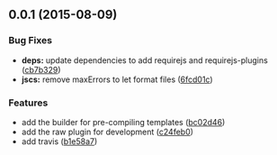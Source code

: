 <a name="0.0.1"></a>
## 0.0.1 (2015-08-09)


### Bug Fixes

* **deps:** update dependencies to add requirejs and requirejs-plugins ([cb7b329](https://github.com/yoannmoinet/requirejs-i18njs/commit/cb7b329))
* **jscs:** remove maxErrors to let format files ([6fcd01c](https://github.com/yoannmoinet/requirejs-i18njs/commit/6fcd01c))

### Features

* add the builder for pre-compiling templates ([bc02d46](https://github.com/yoannmoinet/requirejs-i18njs/commit/bc02d46))
* add the raw plugin for development ([c24feb0](https://github.com/yoannmoinet/requirejs-i18njs/commit/c24feb0))
* add travis ([b1e58a7](https://github.com/yoannmoinet/requirejs-i18njs/commit/b1e58a7))



